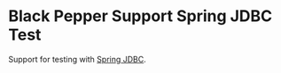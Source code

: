 Black Pepper Support Spring JDBC Test
=====================================

Support for testing with
[Spring JDBC](http://docs.spring.io/spring-framework/docs/current/spring-framework-reference/html/jdbc.html).
